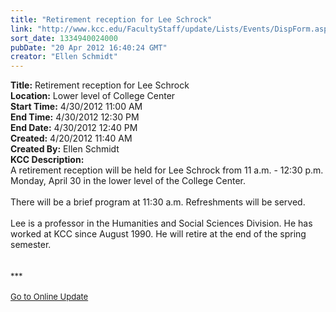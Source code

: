 ```yaml
---
title: "Retirement reception for Lee Schrock"
link: "http://www.kcc.edu/FacultyStaff/update/Lists/Events/DispForm.aspx?ID=267"
sort_date: 1334940024000
pubDate: "20 Apr 2012 16:40:24 GMT"
creator: "Ellen Schmidt"
---
```


<div><b>Title:</b> Retirement reception for Lee Schrock</div>
<div><b>Location:</b> Lower level of College Center</div>
<div><b>Start Time:</b> 4/30/2012 11:00 AM</div>
<div><b>End Time:</b> 4/30/2012 12:30 PM</div>
<div><b>End Date:</b> 4/30/2012 12:40 PM</div>
<div><b>Created:</b> 4/20/2012 11:40 AM</div>
<div><b>Created By:</b> Ellen Schmidt</div>
<div><b>KCC Description:</b> <div class="ExternalClass5437A62FACE145F6B8CF0A74A0706C8B"><div>A retirement reception will be held for Lee Schrock from 11 a.m. - 12:30 p.m. Monday, April 30 in the lower level of the College Center.  <br /> <br />There will be a brief program at 11:30 a.m. Refreshments will be served.<br /> <br />Lee is a professor in the Humanities and Social Sciences Division. He has worked at KCC since August 1990. He will retire at the end of the spring semester. <br /></div>
<div> </div>
<div>
<div><font size="2"></font> </div>
<div><font size="2">***</font></div>
<div><font size="2"></font> </div>
<div><font size="2"><a href="/FacultyStaff/update/Pages/dailyupdate.aspx">Go to Online Update</a></font></div>
<div><font size="2"></font> </div>
<div> </div></div></div></div>
